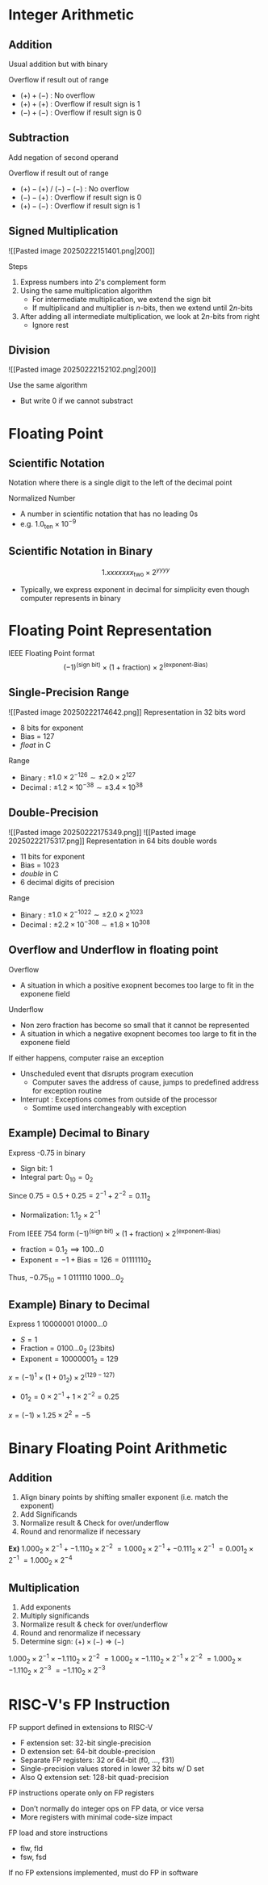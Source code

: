 # Integer Arithmetic
## Addition
Usual addition but with binary

Overflow if result out of range
- $(+)+(-)$ : No overflow
- $(+)+(+)$ : Overflow if result sign is 1
- $(-)+(-)$ : Overflow if result sign is 0

## Subtraction
Add negation of second operand

Overflow if result out of range
- $(+)-(+)$ / $(-)-(-)$ : No overflow
- $(-)-(+)$ : Overflow if result sign is 0
- $(+)-(-)$ : Overflow if result sign is 1

## Signed Multiplication
![[Pasted image 20250222151401.png|200]]

Steps
1. Express numbers into 2's complement form
2. Using the same multiplication algorithm
	- For intermediate multiplication, we extend the sign bit
	- If multiplicand and multiplier is $n$-bits, then we extend until $2n$-bits
3. After adding all intermediate multiplication, we look at $2n$-bits from right
	- Ignore rest

## Division
![[Pasted image 20250222152102.png|200]]

Use the same algorithm
- But write 0 if we cannot substract

# Floating Point
## Scientific Notation
Notation where there is a single digit to the left of the decimal point

Normalized Number
- A number in scientific notation that has no leading 0s
- e.g. $1.0_{\text{ten}}\times10^{-9}$

## Scientific Notation in Binary
$$1.x x x x x x x _{\text{two}}\times{2}^{ y y y y}$$
- Typically, we express exponent in decimal for simplicity even though computer represents in binary

# Floating Point Representation
IEEE Floating Point format
$$(-1)^{\text{(sign bit)}}\times(1+\text{fraction})\times2^{\text{(exponent-Bias)}}$$

## Single-Precision Range
![[Pasted image 20250222174642.png]]
Representation in 32 bits word
- 8 bits for exponent
- Bias = 127
- *float* in C

Range
- Binary : $\pm 1.0\times 2^{-126}\sim \pm 2.0 \times 2^{127}$
- Decimal : $\pm 1.2\times 10^{-38} \sim \pm 3.4\times 10^{38}$

## Double-Precision
![[Pasted image 20250222175349.png]]
![[Pasted image 20250222175317.png]]
Representation in 64 bits double words
- 11 bits for exponent
- Bias = 1023
- *double* in C
- 6 decimal digits of precision

Range
- Binary : $\pm 1.0\times 2^{-1022}\sim \pm 2.0 \times 2^{1023}$
- Decimal : $\pm 2.2\times 10^{-308} \sim \pm 1.8\times 10^{308}$

## Overflow and Underflow in floating point
Overflow
- A situation in which a positive exopnent becomes too large to fit in the exponene field

Underflow
- Non zero fraction has become so small that it cannot be represented
- A situation in which a negative exopnent becomes too large to fit in the exponene field

If either happens, computer raise an exception
- Unscheduled event that disrupts program execution
	- Computer saves the address of cause, jumps to predefined address for exception routine
- Interrupt : Exceptions comes from outside of the processor
	- Somtime used interchangeably with exception

## Example) Decimal to Binary
Express -0.75 in binary
- Sign bit: 1
- Integral part: $0_{10}=0_{2}$

Since $0.75=0.5+0.25 =2^{-1}+2^{-2}=0.11_{2}$
- Normalization: $1.1_{2}\times {2}^{-1}$

From IEEE 754 form $(-1)^{\text{(sign bit)}}\times(1+\text{fraction})\times2^{\text{(exponent-Bias)}}$
- $\text{fraction}=0.1_{2}\implies 100\dots{0}$
- $\text{Exponent}=-1+\text{Bias}=126=01111110_{2}$

Thus, $-0.75_{10}=1\text{ }0111110\text{ }1000\dots0_{2}$

## Example) Binary to Decimal
Express $1\text{ }10000001\text{ }01000\dots 0$
- $S=1$
- $\text{Fraction} = 0100\dots 0_{2}$ (23bits)
- $\text{Exponent}=10000001_{2}=129$

$x=(-1)^{1}\times(1+01_{2})\times 2^{(129-127)}$
- $01_{2}=0\times2^{-1}+1\times 2^{-2}=0.25$

$x=(-1)\times 1.25\times {2}^{2}=-5$

# Binary Floating Point Arithmetic
## Addition
1. Align binary points by shifting smaller exponent (i.e. match the exponent)
2. Add Significands
3. Normalize result & Check for over/underflow
4. Round and renormalize if necessary

**Ex)**
$1.000_{2}\times 2^{-1}+ -1.110_{2}\times 2^{-2}$
$= 1.000_{2} \times 2^{-1}+ -0.111_{2}\times 2^{-1}$
$=0.001_{2}\times 2^{-1}$
$=1.000_{2}\times 2^{-4}$

## Multiplication
1. Add exponents
2. Multiply significands
3. Normalize result & check for over/underflow
4. Round and renormalize if necessary
5. Determine sign: $(+) \times (-) \Rightarrow (-)$

$1.000_2 \times 2^{-1} \times -1.110_2 \times 2^{-2}$
$=1.000_2 \times -1.110_2 \times 2^{-1} \times 2^{-2}$
$=1.000_2 \times -1.110_2 \times 2^{-3}$
$=-1.110_{2} \times 2^{-3}$

# RISC-V's FP Instruction
FP support defined in extensions to RISC-V 
- F extension set: 32-bit single-precision 
- D extension set: 64-bit double-precision 
- Separate FP registers: 32 or 64-bit (f0, …, f31) 
- Single-precision values stored in lower 32 bits w/ D set 
- Also Q extension set: 128-bit quad-precision

FP instructions operate only on FP registers 
- Don’t normally do integer ops on FP data, or vice versa 
- More registers with minimal code-size impact 

FP load and store instructions 
- flw, fld 
- fsw, fsd 

If no FP extensions implemented, must do FP in software